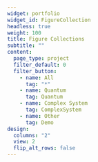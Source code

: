 ```yaml
---
widget: portfolio
widget_id: FigureCollection
headless: true
weight: 100
title: Figure Collections
subtitle: ""
content:
  page_type: project
  filter_default: 0
  filter_button:
    - name: All
      tag: "*"
    - name: Quantum
      tag: Quantum
    - name: Complex System
      tag: ComplexSystem
    - name: Other
      tag: Demo
design:
  columns: "2"
  view: 2
  flip_alt_rows: false
---
```

